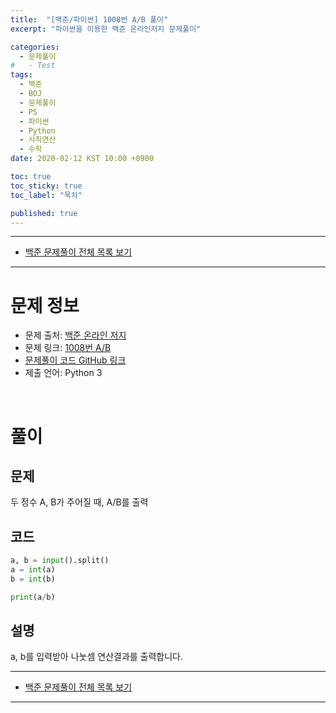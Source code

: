 ```yaml
---
title:  "[백준/파이썬] 1008번 A/B 풀이"
excerpt: "파이썬을 이용한 백준 온라인저지 문제풀이"

categories:
  - 문제풀이
#   - Test
tags:
  - 백준
  - BOJ
  - 문제풀이
  - PS
  - 파이썬
  - Python
  - 사칙연산
  - 수학
date: 2020-02-12 KST 10:00 +0900

toc: true
toc_sticky: true
toc_label: "목차"

published: true
---
```


- - -

 - [백준 문제풀이 전체 목록 보기](/boj)

- - -

# 문제 정보
 - 문제 출처: [백준 온라인 저지](http://boj.kr/)
 - 문제 링크: [1008번 A/B](https://www.acmicpc.net/problem/1008)
 - [문제풀이 코드 GitHub 링크](https://github.com/NeoMindStd/CodingLife)
 - 제출 언어: Python 3
 
 <br>

# 풀이

## 문제
두 정수 A, B가 주어질 때, A/B를 출력

## 코드

```python
a, b = input().split()
a = int(a)
b = int(b)

print(a/b)
```

## 설명
a, b를 입력받아 나눗셈 연산결과를 출력합니다.

- - -

 - [백준 문제풀이 전체 목록 보기](/boj)

- - -